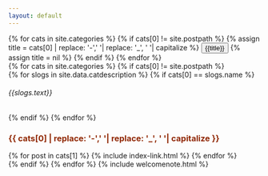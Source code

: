 ```yaml
---
layout: default
---
```

<div style ="min-height: 100%;  height: auto !important;">
<div class="tab">
    {% for cats in site.categories %}
    {% if cats[0] != site.postpath %}
    {% assign title = cats[0] | replace: '-',' '| replace: '_', ' '| capitalize %}
    <button class="tablinks" onclick="openTab (event, '{{cats[0]}}', 'tabcontent')">
        {{title}}
    </button>
    {% assign title = nil %}
    {% endif %}
    {% endfor %}
</div>
{% for cats in site.categories %}
{% if cats[0] != site.postpath %}
<div id="{{cats[0]}}" class="tabcontent">
  <div class="txt-center slogan">
     {% for slogs in site.data.catdescription %}
     {% if cats[0] == slogs.name %}
        <h6>{{slogs.text}}</h6>
      {% endif %}
     {% endfor %}
  </div>
  <div class="indexContainer">
  <div class="txt-center slogan">
  <h3 style="color: #912905;">{{ cats[0] | replace: '-',' '| replace: '_', ' '| capitalize }}</h3>
  </div>
  <div class="posts">
    {% for post in cats[1] %}
        {% include index-link.html %}
    {% endfor %}
  </div></div>
</div>
{% endif %}
{% endfor %}
{% include welcomenote.html %}
</div>